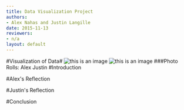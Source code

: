 ```yaml
---
title: Data Visualization Project 
authors:
- Alex Nahas and Justin Langille
date: 2015-11-13
reviewers:
- n/a
layout: default
---
```



#Visualization of Data#
![this is an image](http://i.imgur.com/pSadi61.jpg?1) ![this is an image](http://i.imgur.com/l1sy3WU.png?1)
###Photo Rolls:         Alex                                                  Justin
#Introduction

#Alex's Reflection

#Justin's Reflection

#Conclusion









